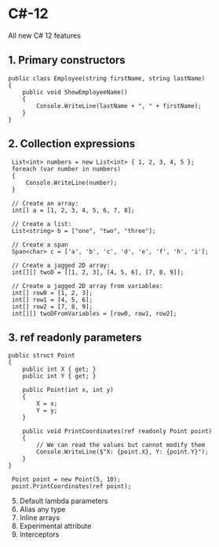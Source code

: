 # C#-12
All new C# 12 features

## 1. Primary constructors
```
public class Employee(string firstName, string lastName)
{
    public void ShowEmployeeName()
    {
        Console.WriteLine(lastName + ", " + firstName);
    }
}
```
## 2. Collection expressions
```
 List<int> numbers = new List<int> { 1, 2, 3, 4, 5 };
 foreach (var number in numbers)
 {
     Console.WriteLine(number);
 }

 // Create an array:
 int[] a = [1, 2, 3, 4, 5, 6, 7, 8];

 // Create a list:
 List<string> b = ["one", "two", "three"];

 // Create a span
 Span<char> c = ['a', 'b', 'c', 'd', 'e', 'f', 'h', 'i'];

 // Create a jagged 2D array:
 int[][] twoD = [[1, 2, 3], [4, 5, 6], [7, 8, 9]];

 // Create a jagged 2D array from variables:
 int[] row0 = [1, 2, 3];
 int[] row1 = [4, 5, 6];
 int[] row2 = [7, 8, 9];
 int[][] twoDFromVariables = [row0, row1, row2];
```
## 3. ref readonly parameters

```
public struct Point
{
    public int X { get; }
    public int Y { get; }

    public Point(int x, int y)
    {
        X = x;
        Y = y;
    }

    public void PrintCoordinates(ref readonly Point point)
    {
        // We can read the values but cannot modify them
        Console.WriteLine($"X: {point.X}, Y: {point.Y}");
    }
}

 Point point = new Point(5, 10);
 point.PrintCoordinates(ref point);
```

5. Default lambda parameters
6. Alias any type
7. Inline arrays
8. Experimental attribute
9. Interceptors

